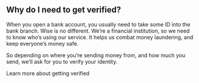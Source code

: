 ## Why do I need to get verified?  
When you open a bank account, you usually need to take some ID into the bank branch. Wise is no different. We’re a financial institution, so we need to know who’s using our service. It helps us combat money laundering, and keep everyone’s money safe.

So depending on where you’re sending money from, and how much you send, we’ll ask for you to verify your identity. 

Learn more about getting verified